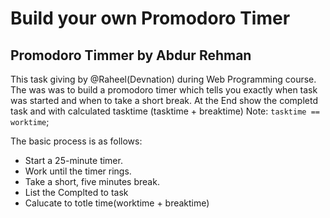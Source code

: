 # Build your own Promodoro Timer
## Promodoro Timmer by Abdur Rehman
This task giving by @Raheel(Devnation) during Web Programming course. The was was to build a promodoro timer which tells you exactly when task was started and when to take a short break. At the End show the completd task and with calculated tasktime (tasktime + breaktime)
Note: `tasktime == worktime`;

The basic process is as follows:
- Start a 25-minute timer.
- Work until the timer rings.
- Take a short, five minutes break.
- List the Complted to task
- Calucate to totle time(worktime + breaktime)
